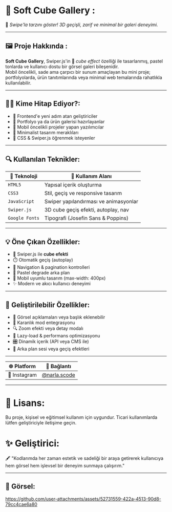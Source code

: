 # 🎠 Soft Cube Gallery  :
💫 *Swipe'la tarzını göster! 3D geçişli, zarif ve minimal bir galeri deneyimi.*

---

## 🖼️ Proje Hakkında  :
**Soft Cube Gallery**, Swiper.js'in 🧊 *cube effect* özelliği ile tasarlanmış, pastel tonlarda ve kullanıcı dostu bir görsel galeri bileşenidir.  
Mobil öncelikli, sade ama çarpıcı bir sunum amaçlayan bu mini proje; portfolyolarda, ürün tanıtımlarında veya minimal web temalarında rahatlıkla kullanılabilir.

---

## 👩‍💻 Kime Hitap Ediyor?:

- 👶 Frontend'e yeni adım atan geliştiriciler  
- 📸 Portfolyo ya da ürün galerisi hazırlayanlar  
- 📱 Mobil öncelikli projeler yapan yazılımcılar  
- 🎨 Minimalist tasarım meraklıları  
- 🧪 CSS & Swiper.js öğrenmek isteyenler  

---

## 🔍 Kullanılan Teknikler:

| 🚀 Teknoloji         | 📌 Kullanım Alanı                     |
|---------------------|----------------------------------------|
| `HTML5`             | Yapısal içerik oluşturma               |
| `CSS3`              | Stil, geçiş ve responsive tasarım      |
| `JavaScript`        | Swiper yapılandırması ve animasyonlar |
| `Swiper.js`         | 3D cube geçiş efekti, autoplay, nav   |
| `Google Fonts`      | Tipografi (Josefin Sans & Poppins)     |

---

## 💡 Öne Çıkan Özellikler:

- 🧊 Swiper.js ile **cube efekti**  
- ⏱️ Otomatik geçiş (autoplay)  
- 🧭 Navigation & pagination kontrolleri  
- 🎨 Pastel degrade arka plan  
- 📱 Mobil uyumlu tasarım (max-width: 400px)  
- ✨ Modern ve akıcı kullanıcı deneyimi

---

## 🔧 Geliştirilebilir Özellikler:

- 📝 Görsel açıklamaları veya başlık eklenebilir  
- 🌙 Karanlık mod entegrasyonu  
- 🔍 Zoom efekti veya detay modalı  
- 🧠 Lazy-load & performans optimizasyonu  
- 🎛️ Dinamik içerik (API veya CMS ile)  
- 🎵 Arka plan sesi veya geçiş efektleri

---

| 🌐 Platform | 🔗 Bağlantı |
|------------|------------|
| 💖 Instagram | [@narla.scode](https://www.instagram.com/narla.scode/?next=%2F) |

---

# 🪪 Lisans:
Bu proje, kişisel ve eğitimsel kullanım için uygundur.
Ticari kullanımlarda lütfen geliştiriciyle iletişime geçin.

# ✨ Geliştirici:
🖋️ "Kodlarımda her zaman estetik ve sadeliği bir araya getirerek kullanıcıya hem görsel hem işlevsel bir deneyim sunmaya çalışırım."

---

## 📸 Görsel:
https://github.com/user-attachments/assets/52731559-422a-4513-90d8-79cc4cae6a80


